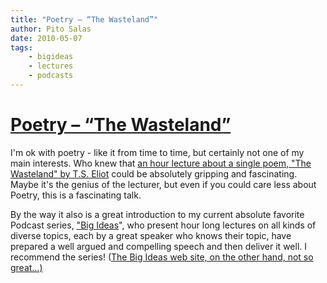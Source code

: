 ```yaml
---
title: "Poetry – “The Wasteland”"
author: Pito Salas
date: 2010-05-07
tags:
    - bigideas
    - lectures
    - podcasts
---
```

# [Poetry – “The Wasteland”](None)




I'm ok with poetry - like it from time to time, but certainly not one of my
main interests. Who knew that [an hour lecture about a single poem, "The
Wasteland" by T.S.
Eliot](<http://feeds.tvo.org/%7Er/tvobigideas/%7E3/GQcMXQHz2xw/004695_48k.mp3>)
could be absolutely gripping and fascinating. Maybe it's the genius of the
lecturer, but even if you could care less about Poetry, this is a fascinating
talk.

By the way it also is a great introduction to my current absolute favorite
Podcast series, ["Big
Ideas](<http://www.tvo.org/TVOsites/WebObjects/TvoMicrosite.woa?bigideas_pastepisodes>)",
who present hour long lectures on all kinds of diverse topics, each by a great
speaker who knows their topic, have prepared a well argued and compelling
speech and then deliver it well. I recommend the series! ([The Big Ideas web
site, on the other hand, not so
great…)](<http://www.tvo.org/TVOsites/WebObjects/TvoMicrosite.woa?bigideas_pastepisodes>)



